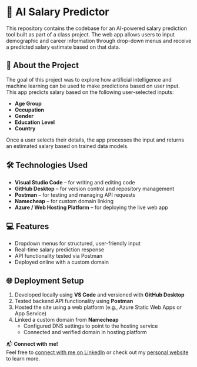 # 🤖 AI Salary Predictor

This repository contains the codebase for an AI-powered salary prediction tool built as part of a class project. The web app allows users to input demographic and career information through drop-down menus and receive a predicted salary estimate based on that data.

## 🧠 About the Project

The goal of this project was to explore how artificial intelligence and machine learning can be used to make predictions based on user input. This app predicts salary based on the following user-selected inputs:

- **Age Group**
- **Occupation**
- **Gender**
- **Education Level**
- **Country**

Once a user selects their details, the app processes the input and returns an estimated salary based on trained data models.

## 🛠 Technologies Used

- **Visual Studio Code** – for writing and editing code
- **GitHub Desktop** – for version control and repository management
- **Postman** – for testing and managing API requests
- **Namecheap** – for custom domain linking
- **Azure / Web Hosting Platform** – for deploying the live web app

## 💻 Features

- Dropdown menus for structured, user-friendly input
- Real-time salary prediction response
- API functionality tested via Postman
- Deployed online with a custom domain

## 🌐 Deployment Setup

1. Developed locally using **VS Code** and versioned with **GitHub Desktop**
2. Tested backend API functionality using **Postman**
3. Hosted the site using a web platform (e.g., Azure Static Web Apps or App Service)
4. Linked a custom domain from **Namecheap**
   - Configured DNS settings to point to the hosting service
   - Connected and verified domain in hosting platform

📬 **Connect with me!**  
Feel free to [connect with me on LinkedIn](https://www.linkedin.com/in/caroline-brincks/) or check out my [personal website](https://carolinebrincks.me) to learn more.
